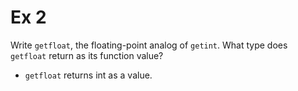 # Ex 2
Write `getfloat`, the floating-point analog of `getint`. What type does `getfloat` return as its function value?

- `getfloat` returns int as a value.